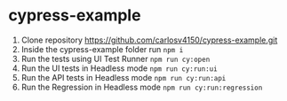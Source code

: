 # cypress-example
1. Clone repository https://github.com/carlosv4150/cypress-example.git
2. Inside the cypress-example folder run `npm i`
3. Run the tests using UI Test Runner `npm run cy:open`
4. Run the UI tests in Headless mode `npm run cy:run:ui`
5. Run the API tests in Headless mode `npm run cy:run:api`
6. Run the Regression in Headless mode `npm run cy:run:regression`